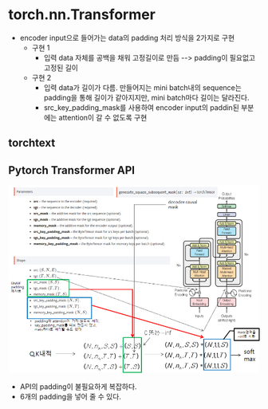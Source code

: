 # torch.nn.Transformer
- encoder input으로 들어가는 data의 padding 처리 방식을 2가지로 구현
	* 구현 1
		- 입력 data 자체를 공백을 채워 고정길이로 만듬 --> padding이 필요없고 고정된 길이
	* 구현 2
		- 입력 data가 길이가 다름. 만들어지는 mini batch내의 sequence는 padding을 통해 길이가 같아지지만, mini batch마다 길이는 달라진다.
		- src_key_padding_mask를 사용하여 encoder input의 paddin된 부분에는 attention이 갈 수 없도록 구현



## torchtext


## Pytorch Transformer API
![torch_transformer](./torch_transformer.png)
- API의 padding이 불필요하게 복잡하다.
- 6개의 padding을 넣어 줄 수 있다.